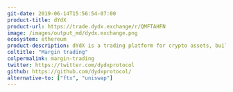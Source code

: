 ```yaml
---
git-date: 2019-06-14T15:56:54-07:00
product-title: dYdX
product-url: https://trade.dydx.exchange/r/QMFTAHFN
image: /images/output_md/dydx.exchange.png
ecosystem: ethereum
product-description: dYdX is a trading platform for crypto assets, built with open-source protocols, enabling decentralized margin trading. [dYdX - Decentralized Platform for Advanced Financial Products, interview with  Antonio Juliano](/dydx)
coltitle: "Margin trading"
colpermalink: margin-trading
twitter: https://twitter.com/dydxprotocol
github: https://github.com/dydxprotocol/
alternative-to: ["ftx", "uniswap"]
---
```

